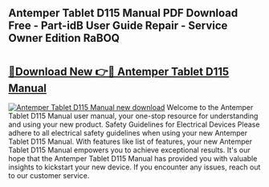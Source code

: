 ## Antemper Tablet D115 Manual PDF Download Free - Part-idB User Guide Repair - Service Owner Edition RaBOQ

# <h2><a href="http://bc13022.oget.top/?id=Antemper+Tablet+D115+Manual">🔗Download New 👉🔴 Antemper Tablet D115 Manual</a></h2>

[![Antemper Tablet D115 Manual new download](https://i.imgur.com/5g1atiW.png)](http://bc13022.oget.top/?id=Antemper+Tablet+D115+Manual)
Welcome to the Antemper Tablet D115 Manual user manual, your one-stop resource for understanding and using your new product. Safety Guidelines for Electrical Devices Please adhere to all electrical safety guidelines when using your new Antemper Tablet D115 Manual. With features like list of features, your new Antemper Tablet D115 Manual empowers you to achieve exceptional results. It's our hope that the Antemper Tablet D115 Manual has provided you with valuable insights to kickstart your new device. If you encounter any issues, reach out to our customer service.
